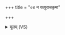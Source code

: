 +++
title = "०४ न यत्पुराचकृमा"

+++
<details><summary>मूलम् (VS)</summary>

न य॑त्पु॒राच॑कृ॒मा कद्ध॑ नू॒नमृ॒तं वद॑न्तो॒ अनृ॑तं॒ रपे॑म।  
ग॑न्ध॒र्वो अ॒प्स्वप्या॑ च॒योषा॒ सा नौ॒ नाभिः॑ पर॒मं जा॒मि तन्नौ॑ ॥
</details>
